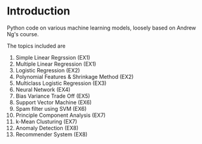 # Introduction  

Python code on various machine learning models, loosely based on Andrew Ng's course. 

The topics included are 

01. Simple Linear Regrssion (EX1)
02. Multiple Linear Regression (EX1)
03. Logistic Regression (EX2)
04. Polynomial Features & Shrinkage Method (EX2)
05. Multiclass Logistic Regression (EX3)
06. Neural Network (EX4)
07. Bias Variance Trade Off (EX5)
08. Support Vector Machine (EX6)
09. Spam filter using SVM (EX6)
10. Principle Component Analysis (EX7) 
11. k-Mean Clusturing (EX7)
12. Anomaly Detection (EX8)
13. Recommender System (EX8)

